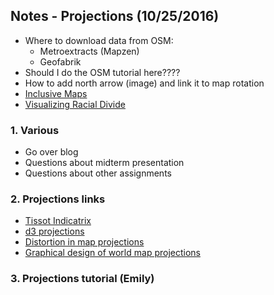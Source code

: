 ## Notes - Projections (10/25/2016)

* Where to download data from OSM:
  * Metroextracts (Mapzen)
  * Geofabrik
* Should I do the OSM tutorial here????
* How to add north arrow (image) and link it to map rotation
* [Inclusive Maps](http://interdisciplinarythings.com/msr/)
* [Visualizing Racial Divide](http://vallandingham.me/racial_divide/)

### 1. Various
* Go over blog
* Questions about midterm presentation
* Questions about other assignments

### 2. Projections links
* [Tissot Indicatrix](https://blogs.esri.com/esri/arcgis/2011/03/24/tissot-s-indicatrix-helps-illustrate-map-projection-distortion/)
* [d3 projections](http://bl.ocks.org/mbostock/3711652)
* [Distortion in map projections](http://bl.ocks.org/syntagmatic/ba569633d51ebec6ec6e)
* [Graphical design of world map projections](http://www.tandfonline.com.ezproxy.cul.columbia.edu/doi/full/10.1080/13658811003596101)

### 3. Projections tutorial (Emily)